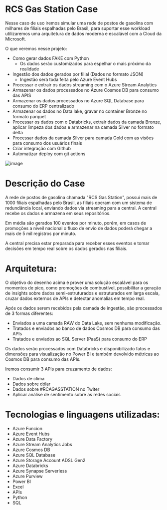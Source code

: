 # RCS Gas Station Case

Nesse caso de uso iremos simular uma rede de postos de gasolina com milhares de filiais espalhadas pelo Brasil, para suportar esse workload utilizaremos uma arquitetura de dados moderna e escalável com a Cloud da Microsoft.

O que veremos nesse projeto:

- Como gerar dados FAKE com Python
  - Os dados serão customizados para espelhar o mais próximo da realidade
- Ingestão dos dados gerados por filial (Dados no formato JSON)
  - Ingestão será toda feita pelo Azure Event Hubs
- Processar e extrair os dados streaming com o Azure Stream Analytics
- Armazenar os dados processados no Azure Cosmos DB para consumo das APIS
- Armazenar os dados processados no Azure SQL Database para consumo do ERP centralizado
- Armazenar os dados no Data lake, gravar no container Bronze no formato parquet
- Processar os dados com o Databricks, extrair dados da camada Bronze, aplicar limpeza dos dados e armazenar na camada Silver no formato delta
- Processar dados da camada Silver para camada Gold com as visões para consumo dos usuários finais
- Criar integração com Github
- Automatizar deploy com git actions

![image](https://user-images.githubusercontent.com/69867503/130528135-9ccc15b8-01f5-4ffa-ac58-0b3db046dc2b.png)

# Descrição do Case

A rede de postos de gasolina chamada "RCS Gas Station", possui mais de 1000 filiais espalhadas pelo Brasil, as filiais operam com um sistema de redundância local, enviando dados via streaming para a central. A central recebe os dados e armazena em seus repositórios.

Em média são gerados 100 eventos por minuto, porém, em casos de promoções a níveil nacional o fluxo de envio de dados poderá chegar a mais de 5 mil registros por minuto.

A central precisa estar preparada para receber esses eventos e tomar decisões em tempo real sobre os dados gerados nas filiais.

# Arquitetura:

O objetivo do desenho acima é prover uma solução escalável para os momentos de pico, como promoções de combustível, possibilitar a geração de insights sobre dados semi-estruturados e estruturados em larga escala, cruzar dados externos de APIs e detectar anomalias em tempo real.

Após os dados serem recebidos pela camada de ingestão, são processados de 3 formas diferentes:
- Enviados a uma camada RAW do Data Lake, sem nenhuma modificação.
- Tratados e enviados ao banco de dados Cosmos DB para consumo das APIs
- Tratados e enviados ao SQL Server (PaaS) para consumo do ERP

Os dados serão processados com Databricks e disponibilizado fatos e dimensões para visualização no Power BI e também devolvido métricas ao Cosmos DB para consumo das APIs.

Iremos consumir 3 APIs para cruzamento de dados:
- Dados de clima
- Dados sobre dólar
- Dados sobre #RCAGASSTATION no Twiter
-   Aplicar análise de sentimento sobre as redes sociais

# Tecnologias e linguagens utilizadas:
- Azure Funcion
- Azure Event Hubs
- Azure Data Factory
- Azure Stream Analytics Jobs
- Azure Cosmos DB
- Azure SQL Database
- Azure Storage Account ADSL Gen2
- Azure Databricks
- Azure Synapse Serverless
- Azure Purview
- Power BI
- Excel
- APIs
- Python
- SQL
